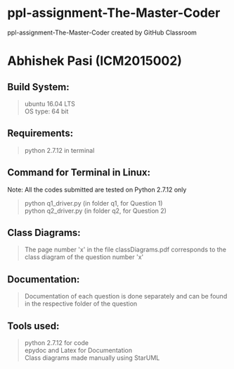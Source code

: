 # ppl-assignment-The-Master-Coder
ppl-assignment-The-Master-Coder created by GitHub Classroom <br />
# Abhishek Pasi  (**ICM2015002**)

## Build System:
>ubuntu 16.04 LTS <br />
>OS type: 64 bit

## Requirements:
>python 2.7.12 in terminal

## Command for Terminal in Linux:
Note: All the codes submitted are tested on Python 2.7.12 only
>python q1_driver.py      (in folder q1, for Question 1)<br />
>python q2_driver.py      (in folder q2, for Question 2)

## Class Diagrams:
>The page number 'x' in the file classDiagrams.pdf corresponds to the class diagram of the question number 'x'

## Documentation:
>Documentation of each question is done separately and can be found in the respective folder of the question

## Tools used:
>python 2.7.12 for code <br />
>epydoc and Latex for Documentation <br />
>Class diagrams made manually using StarUML
